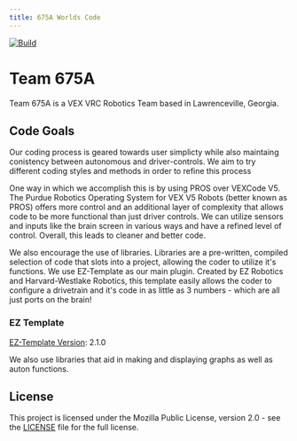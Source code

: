 ```yaml
---
title: 675A Worlds Code
---
```


[![Build](https://github.com/nikgajjar51/675A-SU-Worlds/actions/workflows/main.yml/badge.svg)](https://github.com/nikgajjar51/675A-SU-Worlds/actions/workflows/main.yml)

# Team 675A

<!--Add Team Picture--->

Team 675A is a VEX VRC Robotics Team based in Lawrenceville, Georgia.

## Code Goals

Our coding process is geared towards user simplicty while also maintaing conistency between autonomous and driver-controls. We aim to try different coding styles and methods in order to refine this process

One way in which we accomplish this is by using PROS over VEXCode V5. The Purdue Robotics Operating System for VEX V5 Robots (better known as PROS) offers more control and an additional layer of complexity that allows code to be more functional than just driver controls. We can utilize sensors and inputs like the brain screen in various ways and have a refined level of control. Overall, this leads to cleaner and better code.

We also encourage the use of libraries. Libraries are a pre-written, compiled selection of code that slots into a project, allowing the coder to utilize it's functions. We use EZ-Template as our main plugin. Created by EZ Robotics and Harvard-Westlake Robotics, this template easily allows the coder to configure a drivetrain and it's code in as little as 3 numbers - which are all just ports on the brain!

### EZ Template

[EZ-Template Version](https://github.com/EZ-Robotics/EZ-Template): 2.1.0

We also use libraries that aid in making and displaying graphs as well as auton functions.

## License

This project is licensed under the Mozilla Public License, version 2.0 - see the [LICENSE](LICENSE)
file for the full license.
